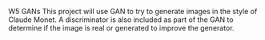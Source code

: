 W5 GANs
This project will use GAN to try to generate images in the style of Claude Monet. A discriminator is also included as part of the GAN to determine if the image is real or generated to improve the generator.
